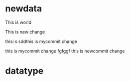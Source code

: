
# newdata
This is world

This is new change


thisi s
sddthis is mycommit change


this is mycommit change
fgfggf
this is newcommit change
# datatype

